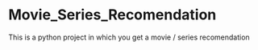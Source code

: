 # Movie_Series_Recomendation
This is a python project in which you get a movie / series recomendation
